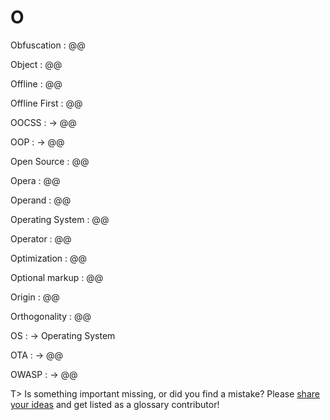 # O

Obfuscation
: @@

Object
: @@

Offline
: @@

Offline First
: @@

OOCSS
: → @@

OOP
: → @@

Open Source
: @@

Opera
: @@

Operand
: @@

Operating System
: @@

Operator
: @@

Optimization
: @@

Optional markup
: @@

Origin
: @@

Orthogonality
: @@

OS
: → Operating System

OTA
: → @@

OWASP
: → @@

T> Is something important missing, or did you find a mistake? Please [share your ideas](https://github.com/j9t/web-development-glossary/blob/master/manuscript/o.md) and get listed as a glossary contributor!
